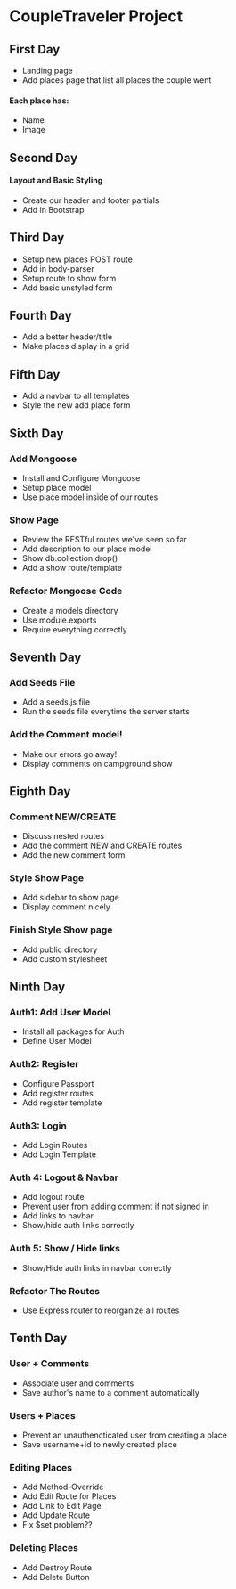 # CoupleTraveler Project

## First Day

* Landing page
* Add places page that list all places the couple went


#### Each place has:

* Name
* Image
    
    
## Second Day

#### Layout and Basic Styling

* Create our header and footer partials
* Add in Bootstrap


## Third Day

* Setup new places POST route
* Add in body-parser
* Setup route to show form
* Add basic unstyled form


## Fourth Day

* Add a better header/title
* Make places display in a grid
 

## Fifth Day

* Add a navbar to all templates
* Style the new add place form
    
## Sixth Day

### Add Mongoose
* Install and Configure Mongoose
* Setup place model
* Use place model inside of our routes

### Show Page
* Review the RESTful routes we've seen so far
* Add description to our place model
* Show db.collection.drop()
* Add a show route/template

### Refactor Mongoose Code
* Create a models directory
* Use module.exports
* Require everything correctly

## Seventh Day

### Add Seeds File
* Add a seeds.js file
* Run the seeds file everytime the server starts

### Add the Comment model!
* Make our errors go away!
* Display comments on campground show 

## Eighth Day

### Comment NEW/CREATE
* Discuss nested routes
* Add the comment NEW and CREATE routes
* Add the new comment form

### Style Show Page
* Add sidebar to show page
* Display comment nicely

### Finish Style Show page
* Add public directory
* Add custom stylesheet


## Ninth Day

### Auth1: Add User Model
* Install all packages for Auth
* Define User Model

### Auth2: Register
* Configure Passport
* Add register routes
* Add register template

### Auth3: Login
* Add Login Routes
* Add Login Template

### Auth 4: Logout & Navbar
* Add logout route
* Prevent user from adding comment if not signed in
* Add links to navbar
* Show/hide auth links correctly

### Auth 5: Show / Hide links
* Show/Hide auth links in navbar correctly

### Refactor The Routes
* Use Express router to reorganize all routes

## Tenth Day

### User + Comments
* Associate user and comments
* Save author's name to a comment automatically


### Users + Places
* Prevent an unauthencticated user from creating a place
* Save username+id to newly created place

### Editing Places
* Add Method-Override
* Add Edit Route for Places
* Add Link to Edit Page
* Add Update Route
* Fix $set problem??

### Deleting Places
* Add Destroy Route
* Add Delete Button